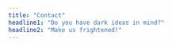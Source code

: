 ```yaml
---
title: "Contact"
headline1: "Do you have dark ideas in mind?"
headline2: "Make us frightened!"
---
```

